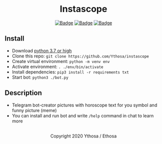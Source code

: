 <br>

<h1 align="center">Instascope</h1>
<div align="center">

[![Badge](https://img.shields.io/badge/Uses-Python-blue.svg?style=flat-square)]("Python")
[![Badge](https://img.shields.io/badge/Open-Source-important.svg?style=flat-square)]("OpenSource")
[![Badge](https://img.shields.io/badge/Made_with-Love-ff69b4.svg?style=flat-square)]("MadeWithLove")
    
</div>

## Install
-   Download [python 3.7 or high](https://python.org/download)
-   Clone this repo: `git clone https://github.com/Ythosa/instascope`
-   Create virtual environment: `python -m venv env`
-   Activate environment: `. ./env/bin/activate`
-   Install dependencies: `pip3 install -r requirements txt`
-   Start bot: `python3 ./bot.py`


## Description
-   Telegram bot-creator pictures with horoscope text for you symbol and
funny picture (meme)
-   You can install and run bot and write `/help` command in chat to learn more

<br>

<div align="center">
  Copyright 2020 Ythosa / Ethosa
</div>
